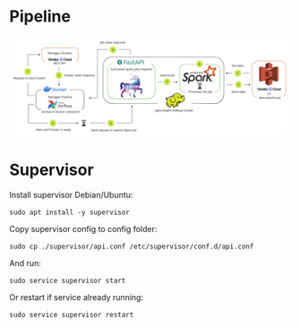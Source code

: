 

# Pipeline

![data-pipeline](https://github.com/Leonidee/spark-jobs-automation/blob/master/images/data-pipeline.png?raw=true)


# Supervisor

Install supervisor Debian/Ubuntu:

```shell
sudo apt install -y supervisor
```

Copy supervisor config to config folder:

```shell
sudo cp ./supervisor/api.conf /etc/supervisor/conf.d/api.conf
```
And run:

```shell
sudo service supervisor start
```

Or restart if service already running:

```shell
sudo service supervisor restart
```

